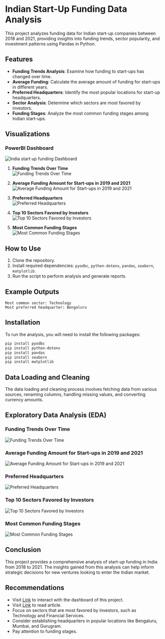 # Indian Start-Up Funding Data Analysis

This project analyzes funding data for Indian start-up companies between 2018 and 2021, providing insights into funding trends, sector popularity, and investment patterns using Pandas in Python.

## Features

- **Funding Trends Analysis**: Examine how funding to start-ups has changed over time.
- **Average Funding**: Calculate the average amount of funding for start-ups in different years.
- **Preferred Headquarters**: Identify the most popular locations for start-up headquarters.
- **Sector Analysis**: Determine which sectors are most favored by investors.
- **Funding Stages**: Analyze the most common funding stages among Indian start-ups.

## Visualizations

### PowerBI Dashboard 
![India start up funding Dashboard](visuals/Dashboard.png)

1. **Funding Trends Over Time**  
   ![Funding Trends Over Time](visuals/funding_trends.png)
   
2. **Average Funding Amount for Start-ups in 2019 and 2021**  
   ![Average Funding Amount for Start-ups in 2019 and 2021](visuals/average_funding_2019_2021.png)

3. **Preferred Headquarters**  
   ![Preferred Headquarters](visuals/preferred_headquarters.png)

4. **Top 10 Sectors Favored by Investors**  
   ![Top 10 Sectors Favored by Investors](visuals/top_sectors.png)

5. **Most Common Funding Stages**  
   ![Most Common Funding Stages](visuals/funding_stages.png)

## How to Use

1. Clone the repository.
2. Install required dependencies: `pyodbc`, `python-dotenv`, `pandas`, `seaborn`, `matplotlib`.
3. Run the script to perform analysis and generate reports.

## Example Outputs

```text
Most common sector: Technology
Most preferred headquarter: Bengaluru
```

## Installation

To run the analysis, you will need to install the following packages:

```bash
pip install pyodbc
pip install python-dotenv
pip install pandas
pip install seaborn
pip install matplotlib
```

## Data Loading and Cleaning

The data loading and cleaning process involves fetching data from various sources, renaming columns, handling missing values, and converting currency amounts.

## Exploratory Data Analysis (EDA)

### Funding Trends Over Time

![Funding Trends Over Time](visuals/funding_trends.png)

### Average Funding Amount for Start-ups in 2019 and 2021

![Average Funding Amount for Start-ups in 2019 and 2021](visuals/average_funding_2019_2021.png)

### Preferred Headquarters

![Preferred Headquarters](visuals/preferred_headquarters.png)

### Top 10 Sectors Favored by Investors

![Top 10 Sectors Favored by Investors](visuals/top_sectors.png)

### Most Common Funding Stages

![Most Common Funding Stages](visuals/funding_stages.png)

## Conclusion

This project provides a comprehensive analysis of start-up funding in India from 2018 to 2021. The insights gained from this analysis can help inform strategic decisions for new ventures looking to enter the Indian market.

## Recommendations
- Visit [Link](https://app.powerbi.com/groups/me/reports/0b51fc42-452b-4a16-9d58-b2af797904bb/728c1bd97ea7ae915e17?experience=power-bi&clientSideAuth=0) to interact with the dashboard of this project.
- Visit [Link](https://medium.com/@safowaabenedicta/analyzing-india-start-up-funding-8530ff789232) to read article.
- Focus on sectors that are most favored by investors, such as Technology and Financial Services.
- Consider establishing headquarters in popular locations like Bengaluru, Mumbai, and Gurugram.
- Pay attention to funding stages.
